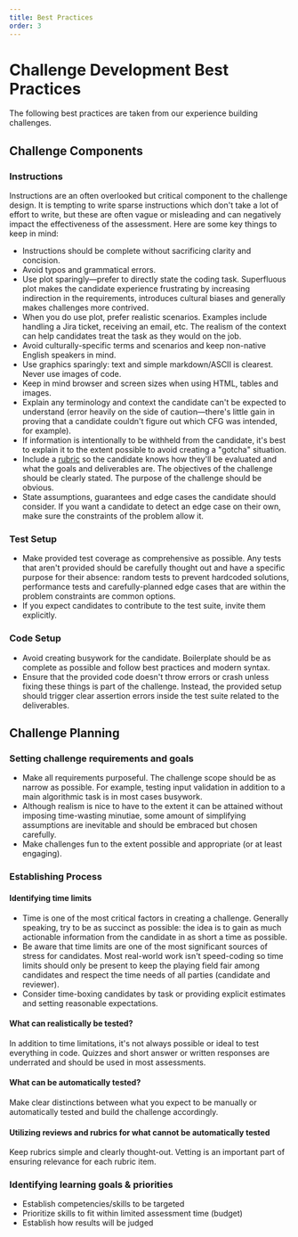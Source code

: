 ```yaml
---
title: Best Practices
order: 3
---
```

# Challenge Development Best Practices

The following best practices are taken from our experience building challenges.

## Challenge Components
### Instructions
Instructions are an often overlooked but critical component to the challenge design. It is tempting to write sparse instructions which don't take a lot of effort to write, but these are often vague or misleading and can negatively impact the effectiveness of the assessment. Here are some key things to keep in mind: 

- Instructions should be complete without sacrificing clarity and concision. 
- Avoid typos and grammatical errors.
- Use plot sparingly—prefer to directly state the coding task. Superfluous plot makes the candidate experience frustrating by increasing indirection in the requirements, introduces cultural biases and generally makes challenges more contrived. 
- When you do use plot, prefer realistic scenarios. Examples include handling a Jira ticket, receiving an email, etc. The realism of the context can help candidates treat the task as they would on the job.
- Avoid culturally-specific terms and scenarios and keep non-native English speakers in mind.
- Use graphics sparingly: text and simple markdown/ASCII is clearest. Never use images of code.
- Keep in mind browser and screen sizes when using HTML, tables and images.
- Explain any terminology and context the candidate can't be expected to understand (error heavily on the side of caution—there's little gain in proving that a candidate couldn't figure out which CFG was intended, for example).
- If information is intentionally to be withheld from the candidate, it's best to explain it to the extent possible to avoid creating a "gotcha" situation.
- Include a [rubric](../rubrics) so the candidate knows how they'll be evaluated and what the goals and deliverables are. The objectives of the challenge should be clearly stated. The purpose of the challenge should be obvious.
- State assumptions, guarantees and edge cases the candidate should consider. If you want a candidate to detect an edge case on their own, make sure the constraints of the problem allow it.

### Test Setup
- Make provided test coverage as comprehensive as possible. Any tests that aren't provided should be carefully thought out and have a specific purpose for their absence: random tests to prevent hardcoded solutions, performance tests and carefully-planned edge cases that are within the problem constraints are common options. 
- If you expect candidates to contribute to the test suite, invite them explicitly.

### Code Setup
- Avoid creating busywork for the candidate. Boilerplate should be as complete as possible and follow best practices and modern syntax.
- Ensure that the provided code doesn't throw errors or crash unless fixing these things is part of the challenge. Instead, the provided setup should trigger clear assertion errors inside the test suite related to the deliverables.

## Challenge Planning
### Setting challenge requirements and goals
- Make all requirements purposeful. The challenge scope should be as narrow as possible. For example, testing input validation in addition to a main algorithmic task is in most cases busywork. 
- Although realism is nice to have to the extent it can be attained without imposing time-wasting minutiae, some amount of simplifying assumptions are inevitable and should be embraced but chosen carefully.
- Make challenges fun to the extent possible and appropriate (or at least engaging).

### Establishing Process
#### Identifying time limits
- Time is one of the most critical factors in creating a challenge. Generally speaking, try to be as succinct as possible: the idea is to gain as much actionable information from the candidate in as short a time as possible.
- Be aware that time limits are one of the most significant sources of stress for candidates. Most real-world work isn't speed-coding so time limits should only be present to keep the playing field fair among candidates and respect the time needs of all parties (candidate and reviewer).
- Consider time-boxing candidates by task or providing explicit estimates and setting reasonable expectations.
#### What can realistically be tested?
In addition to time limitations, it's not always possible or ideal to test everything in code. Quizzes and short answer or written responses are underrated and should be used in most assessments.
#### What can be automatically tested?
Make clear distinctions between what you expect to be manually or automatically tested and build the challenge accordingly.
#### Utilizing reviews and rubrics for what cannot be automatically tested
Keep rubrics simple and clearly thought-out. Vetting is an important part of ensuring relevance for each rubric item.
### Identifying learning goals & priorities
- Establish competencies/skills to be targeted
- Prioritize skills to fit within limited assessment time (budget)
- Establish how results will be judged
